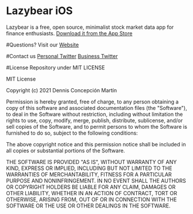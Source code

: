 # Lazybear iOS
Lazybear is a free, open source, minimalist stock market data app for finance enthusiasts.
[Download it from the App Store](https://apps.apple.com/es/app/lazybear-datos-financieros/id1534612943)

#Questions?
Visit our [Website](https://lazybear.app)

#Contact us
[Personal Twitter](https://twitter.com/dennisconcep)
[Business Twitter](https://twitter.com/LazybearApp)

#License
Repository under MIT LICENSE

MIT License

Copyright (c) 2021 Dennis Concepción Martín

Permission is hereby granted, free of charge, to any person obtaining a copy
of this software and associated documentation files (the "Software"), to deal
in the Software without restriction, including without limitation the rights
to use, copy, modify, merge, publish, distribute, sublicense, and/or sell
copies of the Software, and to permit persons to whom the Software is
furnished to do so, subject to the following conditions:

The above copyright notice and this permission notice shall be included in all
copies or substantial portions of the Software.

THE SOFTWARE IS PROVIDED "AS IS", WITHOUT WARRANTY OF ANY KIND, EXPRESS OR
IMPLIED, INCLUDING BUT NOT LIMITED TO THE WARRANTIES OF MERCHANTABILITY,
FITNESS FOR A PARTICULAR PURPOSE AND NONINFRINGEMENT. IN NO EVENT SHALL THE
AUTHORS OR COPYRIGHT HOLDERS BE LIABLE FOR ANY CLAIM, DAMAGES OR OTHER
LIABILITY, WHETHER IN AN ACTION OF CONTRACT, TORT OR OTHERWISE, ARISING FROM,
OUT OF OR IN CONNECTION WITH THE SOFTWARE OR THE USE OR OTHER DEALINGS IN THE
SOFTWARE.
